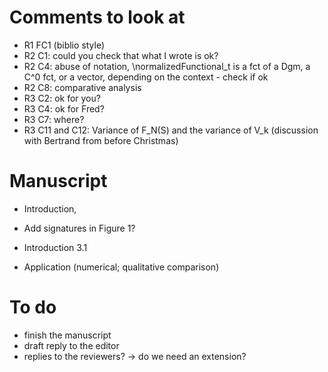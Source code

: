 # Comments to look at
- R1 FC1 (biblio style)
- R2 C1: could you check that what I wrote is ok?
- R2 C4: abuse of notation, \normalizedFunctional_t is a fct of a Dgm, a C^0 fct, or a vector, depending on the context - check if ok
- R2 C8: comparative analysis
- R3 C2: ok for you?
- R3 C4: ok for Fred?
- R3 C7: where?
- R3 C11 and C12: Variance of F_N(S) and the variance of V_k (discussion with Bertrand from before Christmas)


# Manuscript
- Introduction,
- Add signatures in Figure 1?
- Introduction 3.1

- Application (numerical; qualitative comparison)


# To do
- finish the manuscript
- draft reply to the editor
- replies to the reviewers?
-> do we need an extension?
